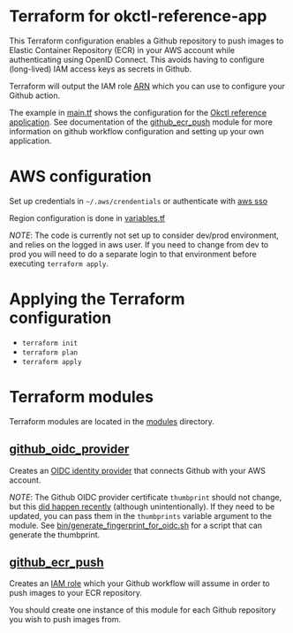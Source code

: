 Terraform for okctl-reference-app
=====

This Terraform configuration enables a Github repository to push images to Elastic Container Repository (ECR) in your AWS account while authenticating using OpenID Connect. This avoids having to configure (long-lived) IAM access keys as secrets in Github.

Terraform will output the IAM role [ARN](https://docs.aws.amazon.com/general/latest/gr/aws-arns-and-namespaces.html) which you can use to configure your Github action.

The example in [main.tf](main.tf) shows the configuration for the [Okctl reference application](https://www.okctl.io/set-up-a-reference-application-full-example/). See documentation of the [github_ecr_push](modules/github_ecr_push/README.md) module for more information on github workflow configuration and setting up your own application.

# AWS configuration

Set up credentials in `~/.aws/crendentials` or authenticate with [aws sso](https://www.okctl.io/authenticating-to-aws/#aws-single-sign-on-sso)

Region configuration is done in [variables.tf](variables.tf)

*NOTE*: The code is currently not set up to consider dev/prod environment, and relies on the logged in aws user.
If you need to change from dev to prod you will need to do a separate login to that environment before executing `terraform apply`.


# Applying the Terraform configuration

* `terraform init`
* `terraform plan`
* `terraform apply`


# Terraform modules

Terraform modules are located in the [modules](modules) directory.

## [github_oidc_provider](modules/github_oidc_provider)

Creates an [OIDC identity provider](https://console.aws.amazon.com/iamv2/home#/identity_providers) that connects Github with your AWS account.

*NOTE*: The Github OIDC provider certificate `thumbprint` should not change, but this [did happen recently](https://github.blog/changelog/2022-01-13-github-actions-update-on-oidc-based-deployments-to-aws/) (although unintentionally). If they need to be updated, you can pass them in the `thumbprints` variable argument to the module. See [bin/generate_fingerprint_for_oidc.sh](bin/generate_fingerprint_for_oidc.sh) for a script that can generate the thumbprint.

## [github_ecr_push](modules/github_ecr_push)

Creates an [IAM role](https://console.aws.amazon.com/iamv2/home#/roles) which your Github workflow will assume in order to push images to your ECR repository.

You should create one instance of this module for each Github repository you wish to push images from.
